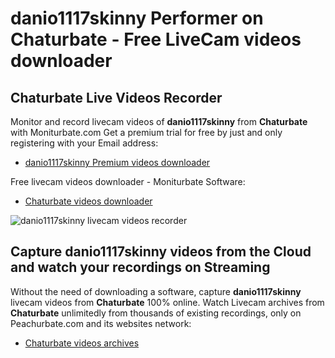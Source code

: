 # danio1117skinny Performer on Chaturbate - Free LiveCam videos downloader

## Chaturbate Live Videos Recorder

Monitor and record livecam videos of **danio1117skinny** from **Chaturbate** with Moniturbate.com
Get a premium trial for free by just and only registering with your Email address:
* [danio1117skinny Premium videos downloader](https://moniturbate.com/request-demo-licence-key.html)

Free livecam videos downloader - Moniturbate Software:
* [Chaturbate videos downloader](https://moniturbate.com/moniturbate-download-software.html)

![danio1117skinny livecam videos recorder](https://peachurnet.com/templates/moniturbate-software.png)


## Capture danio1117skinny videos from the Cloud and watch your recordings on Streaming

Without the need of downloading a software, capture **danio1117skinny** livecam videos from **Chaturbate** 100% online.
Watch Livecam archives from **Chaturbate** unlimitedly from thousands of existing recordings, only on Peachurbate.com and its websites network:
* [Chaturbate videos archives](https://peachurnet.com/)